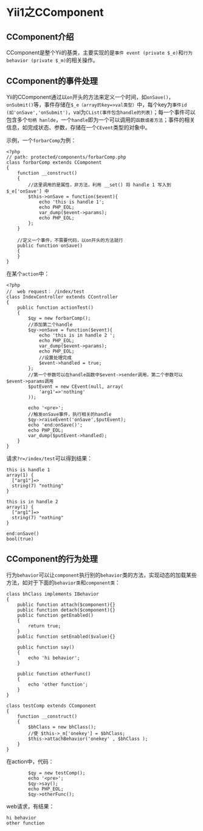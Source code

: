 # Yii1之CComponent

## CComponent介绍
CComponent是整个Yii的基类，主要实现的是`事件 event (private $_e)`和`行为 behavior (private $_m)`的相关操作。

## CComponent的事件处理
Yii的CComponent通过以`on`开头的方法来定义一个时间，如`onSave()`，`onSubmit()`等，事件存储在`$_e（array的key=>val类型）`中，每个key为`事件id (如'onSave','onSubmit')`，val为`CList(事件包含handle的列表)`；每一个事件可以包含多个`句柄 hanlde`，一个`handle`即为一个可以调用的`函数或者方法`；事件的相关信息，如完成状态、参数，存储在一个`CEvent`类型的对象中。

示例，一个`forbarComp`为例：
```
<?php
// path: protected/components/forbarComp.php
class forbarComp extends CComponent
{
    function __construct()
    {
        //这里调用的是属性，非方法，利用 __set() 将 handle 1 写入到 $_e['onSave'] 中
        $this->onSave = function($event){
            echo 'this is handle 1';
            echo PHP_EOL;
            var_dump($event->params);
            echo PHP_EOL;
        };
    }
    
    //定义一个事件，不需要代码，以on开头的方法就行
    public function onSave()
    {
    }
}
```
在某个`action`中：
```
<?php
//  web request： /index/test
class IndexController extends CController
{
    public function actionTest()
    {
        $qy = new forbarComp();
        //添加第二个handle
        $qy->onSave = function($event){
            echo 'this is in handle 2 ';
            echo PHP_EOL;
            var_dump($event->params);
            echo PHP_EOL;
            //设置处理完成
            $event->handled = true;
        };
        //第一个参数可以在handle函数中$event->sender调用，第二个参数可以$event->params调用
        $putEvent = new CEvent(null, array(
            'arg1'=>'nothing'
        ));

        echo '<pre>';
        //触发onSave事件，执行相关的handle
        $qy->raiseEvent('onSave',$putEvent);
        echo 'end:onSave()';
        echo PHP_EOL;
        var_dump($putEvent->handled);
    }
}
```
请求`?r=/index/test`可以得到结果：
```
this is handle 1
array(1) {
  ["arg1"]=>
  string(7) "nothing"
}

this is in handle 2 
array(1) {
  ["arg1"]=>
  string(7) "nothing"
}

end:onSave()
bool(true)
```

## CComponent的行为处理
行为`behavior`可以让`component`执行别的`behavior`类的方法，实现动态的加载某些方法，如对于下面的`behavior类`和`component类`：
```
class bhClass implements IBehavior
{
    public function attach($component){}
    public function detach($component){}
    public function getEnabled()
    {
        return true;
    }
    public function setEnabled($value){}

    public function say()
    {
        echo 'hi behavior';
    }

    public function otherFunc()
    {
        echo 'other function';
    }
}

class testComp extends CComponent
{
    function __construct()
    {
        $bhClass = new bhClass();
        //使 $this->_m['onekey'] = $bhClass;
        $this->attachBehavior('onekey' , $bhClass );
    }
}
```
在action中，代码：
```
        $qy = new testComp();
        echo '<pre>';
        $qy->say();
        echo PHP_EOL;
        $qy->otherFunc();
```
web请求，有结果：
```
hi behavior
other function
```